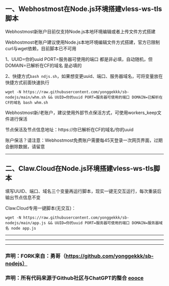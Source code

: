 ## 一、Webhostmost在Node.js环境搭建vless-ws-tls脚本

Webhostmost新账户目前仅支持Node.js本地环境编辑或者上传文件方式搭建

Webhostmost老账户建议使用Node.js本地环境编辑文件方式搭建，官方已限制curl与wget依赖，目前脚本已不可用

1、UUID=你的uuid PORT=服务器可使用的端口 都是非必填，自动随机，但DOMAIN=已解析在CF的域名 是必填的

2、快捷方式```bash ndjs.sh```，如果想变更uuid、端口、服务器域名，可将变量放在快捷方式前面快速执行

```
wget -N https://raw.githubusercontent.com/yonggekkk/sb-nodejs/main/whm.sh && UUID=你的uuid PORT=服务器可使用的端口 DOMAIN=已解析在CF的域名 bash whm.sh
```

Webhostmost新/老账户，建议使用外部节点保活方式，可使用workers_keep文件进行保活

节点保活及节点信息地址：https://你已解析在CF的域名/你的uuid

账户保活？请注意：Webhostmost免费账户需要每45天登录一次网页界面，过期会删除数据，请留意

-----------------------------------------------------

## 二、Claw.Cloud在Node.js环境搭建vless-ws-tls脚本

填写UUID、端口、域名三个变量再运行脚本，现实一键无交互运行，每次重装后输出节点信息不变

Claw.Cloud专用一键脚本(无交互)：

```
wget -N https://raw.githubusercontent.com/yonggekkk/sb-nodejs/main/app.js && UUID=你的uuid PORT=服务器可使用的端口 DOMAIN=服务器域名 node app.js
```
----------------------------------------------------------
-----------------------------------------------------
-----------------------------------------------------

### 声明：FORK来自：勇哥（https://github.com/yonggekkk/sb-nodejs）
### 声明：所有代码来源于Github社区与ChatGPT的整合 [eooce](https://github.com/eooce/node-ws)
